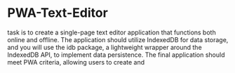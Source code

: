 # PWA-Text-Editor
task is to create a single-page text editor application that functions both online and offline. The application should utilize IndexedDB for data storage, and you will use the idb package, a lightweight wrapper around the IndexedDB API, to implement data persistence. The final application should meet PWA criteria, allowing users to create and 
